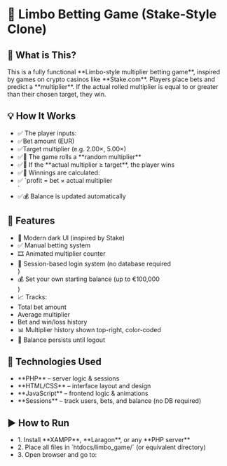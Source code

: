 <h1>🎲 Limbo Betting Game (Stake-Style Clone)</h1>

<h2>🧩 What is This?</h2>

<p>This is a fully functional **Limbo-style multiplier betting game**, inspired by games on crypto casinos like **Stake.com**. Players place bets and predict a **multiplier**. If the actual rolled multiplier is equal to or greater than their chosen target, they win.</p>



<h2> 💡 How It Works</h2>
<ul>
  <li>✅ The player inputs:</li>
  <li>✅Bet amount (EUR)</li>
  <li>✅Target multiplier (e.g. 2.00×, 5.00×)</li>
  <li>✅🎯 The game rolls a **random multiplier**</li>
  <li>✅🧮 If the **actual multiplier ≥ target**, the player wins</li>
  <li>✅💸 Winnings are calculated: </li> 
  <li>✅ `profit = bet × actual multiplier</li>`
  <li>✅💰 Balance is updated automatically</li>
</ul>


<h2>🔧 Features</h2>
<ul>
  <li>🎨 Modern dark UI (inspired by Stake)</li>
  <li>✅ Manual betting system</li>
  <li>🎞️ Animated multiplier counter</li>
  <li>🔐 Session-based login system (no database required</li>)
  <li>💰 Set your own starting balance (up to €100,000</li>)
  <li>📈 Tracks:</li>
  <li>Total bet amount</li>
  <li> Average multiplier</li>
  <li> Bet and win/loss history</li>
  <li>📊 Multiplier history shown top-right, color-coded</li>
  <li>🔁 Balance persists until logout</li>
</ul>

<h2>📁 Technologies Used</h2>
<ul>
  <li>**PHP** – server logic & sessions</li>
  <li>**HTML/CSS** – interface layout and design</li>
  <li>**JavaScript** – frontend logic & animations</li>
  <li>**Sessions** – track users, bets, and balance (no DB required)</li>
</ul>


<h2>▶️ How to Run</h2>
<ul>
  <li>1. Install **XAMPP**, **Laragon**, or any **PHP server**</li>
  <li>2. Place all files in `htdocs/limbo_game/` (or equivalent directory)</li>
  <li>3. Open browser and go to:</li>
</ul>
